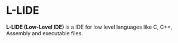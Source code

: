 # L-LIDE

**L-LIDE (Low-Level IDE)** is a IDE for low level languages like C, C++, Assembly and executable files.
